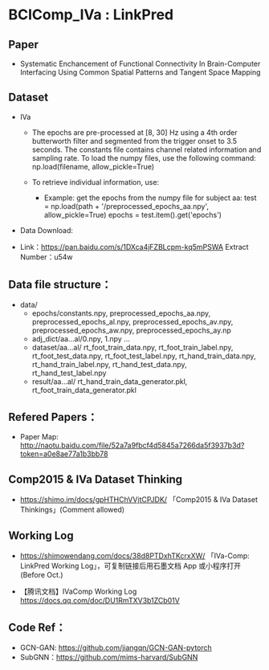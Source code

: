 # BCIComp_IVa : LinkPred 

## Paper
- Systematic Enchancement of Functional Connectivity In Brain-Computer Interfacing Using Common Spatial Patterns and Tangent Space Mapping

## Dataset

- IVa 
  - The epochs are pre-processed at [8, 30] Hz using a 4th order butterworth filter and segmented from the trigger onset to 3.5 seconds. The constants file contains channel related information and sampling rate. To load the numpy files, use the following command: np.load(filename, allow_pickle=True)

  - To retrieve individual information, use:

    - Example: get the epochs from the numpy file for subject aa: test = np.load(path + '/preprocessed_epochs_aa.npy', allow_pickle=True) epochs = test.item().get('epochs')

- Data Download:
 -  Link：https://pan.baidu.com/s/1DXca4jFZBLcpm-kq5mPSWA   Extract Number：u54w

## Data file structure：
-   data/
      - epochs/constants.npy, preprocessed_epochs_aa.npy, preprocessed_epochs_al.npy, preprocessed_epochs_av.npy, preprocessed_epochs_aw.npy, preprocessed_epochs_ay.np
      - adj_dict/aa...al/0.npy, 1.npy ... 
      - dataset/aa...al/ rt_foot_train_data.npy, rt_foot_train_label.npy, rt_foot_test_data.npy, rt_foot_test_label.npy, 
                     rt_hand_train_data.npy, rt_hand_train_label.npy, rt_hand_test_data.npy, rt_hand_test_label.npy
      - result/aa...al/ rt_hand_train_data_generator.pkl, rt_foot_train_data_generator.pkl

## Refered Papers：

- Paper Map: http://naotu.baidu.com/file/52a7a9fbcf4d5845a7266da5f3937b3d?token=a0e8ae77a1b3bb78

## Comp2015 & IVa Dataset Thinking

- https://shimo.im/docs/gpHTHChVVjtCPJDK/ 「Comp2015 & IVa Dataset Thinkings」(Comment allowed)

## Working Log
- https://shimowendang.com/docs/38d8PTDxhTKcrxXW/ 「IVa-Comp: LinkPred Working Log」，可复制链接后用石墨文档 App 或小程序打开 (Before Oct.)

- 【腾讯文档】IVaComp Working Log 
https://docs.qq.com/doc/DU1RmTXV3b1ZCb01V

## Code Ref：
- GCN-GAN: https://github.com/jiangqn/GCN-GAN-pytorch
- SubGNN：https://github.com/mims-harvard/SubGNN

